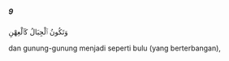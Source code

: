 ##### 9

<span class="ayah">وَتَكُونُ ٱلْجِبَالُ كَٱلْعِهْنِ</span>

<span class="ayah_translation">dan gunung-gunung menjadi seperti bulu (yang berterbangan),</span>
